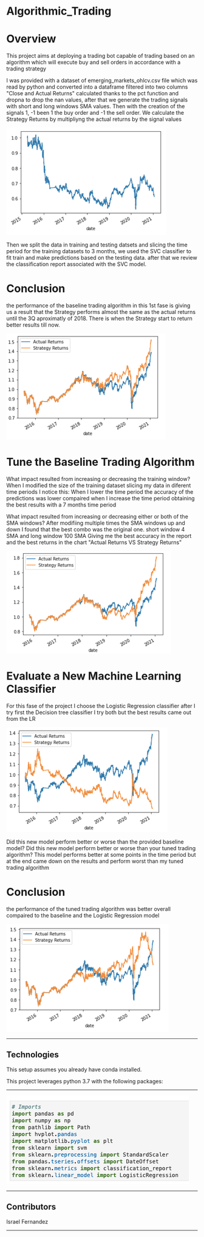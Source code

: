 # Algorithmic_Trading

# Overview

This project aims at deploying a trading bot capable of trading based on an algorithm which will execute buy and sell orders in accordance with a trading strategy

I was provided with a dataset of emerging_markets_ohlcv.csv file which was read by python and converted into a dataframe filtered into two columns "Close and Actual Returns" calculated thanks to the pct function and dropna to drop the nan values, after that we generate the trading signals with short and long windows SMA values. Then with the creation of the signals 1, -1 been 1 the buy order and -1 the sell order. We calculate the Strategy Returns by multipliyng the actual returns by the signal values

![Algorithmic_trading](images/Strategy_returns.png)

Then we split the data in training and testing datsets and slicing the time period for the training datasets to 3 months, we used the SVC classifier to fit train and make predictions based on the testing data. after that we review the classification report associated with the SVC model.

# Conclusion 
the performance of the baseline trading algorithm in this 1st fase is giving us a result that the Strategy performs almost the same as the actual returns until the 3Q aproximatly of 2018. There is when the Strategy start to return better results till now.

![Algorithmic_trading](images/svm_plot.png)

# Tune the Baseline Trading Algorithm

What impact resulted from increasing or decreasing the training window?
When I modified the size of the training dataset slicing my data in diferent time periods I notice this: When I lower the time period the accuracy of the predictions was lower compaired when I increase the time period obtaining the best results with a 7 months time period  

What impact resulted from increasing or decreasing either or both of the SMA windows?
After modifiing multiple times the SMA windows up and down I found that the best combo was the original one.  short window 4 SMA and long window 100 SMA Giving me the best accuracy in the report and the best returns in the chart "Actual Returns VS Strategy Returns"

![Algorithmic_trading](images/7_month_plot.png)

# Evaluate a New Machine Learning Classifier
For this fase of the project I choose the Logistic Regression classifier after I try first the Decision tree classifier I try both but the best results came out from the LR

![Algorithmic_trading](images/Decision_tree_plot.png)

Did this new model perform better or worse than the provided baseline model? Did this new model perform better or worse than your tuned trading algorithm?
This model performs better at some points in the time period but at the end came down on the results and perform worst than my tuned trading algorithm

# Conclusion 

the performance of the tuned trading algorithm was better overall compaired to the baseline and the Logistic Regression model

![Algorithmic_trading](images/LR_plot.png)

---

## Technologies

This setup assumes you already have conda installed.

This project leverages python 3.7 with the following packages:



---


![Algorithmic_trading](images/imports.png)


---
## Contributors

Israel Fernandez

---
